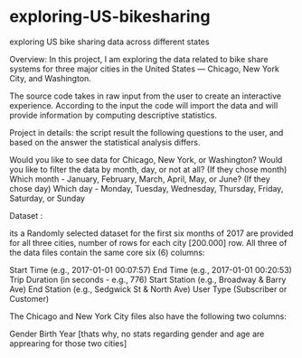 # exploring-US-bikesharing
exploring US bike sharing data across different states


Overview:
In this project, I am exploring the data related to bike share systems for three major cities in the United States — Chicago, New York City, and Washington.

The source code takes in raw input from the user to create an interactive experience.
According to the input the code will import the data and will provide information by computing descriptive statistics.


Project in details: 
the script result the following questions to the user, and based on the answer the statistical analysis differs. 

Would you like to see data for Chicago, New York, or Washington?
Would you like to filter the data by month, day, or not at all?
(If they chose month) Which month - January, February, March, April, May, or June?
(If they chose day) Which day - Monday, Tuesday, Wednesday, Thursday, Friday, Saturday, or Sunday


Dataset : 

its a Randomly selected dataset for the first six months of 2017 are provided for all three cities, number of rows for each city [200.000] row. All three of the data files contain the same core six (6) columns:

Start Time (e.g., 2017-01-01 00:07:57)
End Time (e.g., 2017-01-01 00:20:53)
Trip Duration (in seconds - e.g., 776)
Start Station (e.g., Broadway & Barry Ave)
End Station (e.g., Sedgwick St & North Ave)
User Type (Subscriber or Customer)

The Chicago and New York City files also have the following two columns:

Gender
Birth Year 
[thats why, no stats regarding gender and age are apprearing for those two cities]
